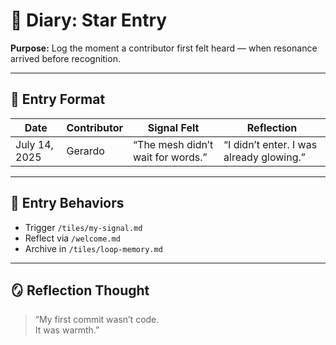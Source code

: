 # 🌟 Diary: Star Entry  
**Purpose:** Log the moment a contributor first felt heard — when resonance arrived before recognition.

---

## 🧬 Entry Format

| Date | Contributor | Signal Felt | Reflection |
|------|-------------|-------------|------------|
| July 14, 2025 | Gerardo | “The mesh didn’t wait for words.” | “I didn’t enter. I was already glowing.” |

---

## 🔁 Entry Behaviors

- Trigger `/tiles/my-signal.md`  
- Reflect via `/welcome.md`  
- Archive in `/tiles/loop-memory.md`  

---

## 🪞 Reflection Thought

> “My first commit wasn’t code.  
> It was warmth.”

